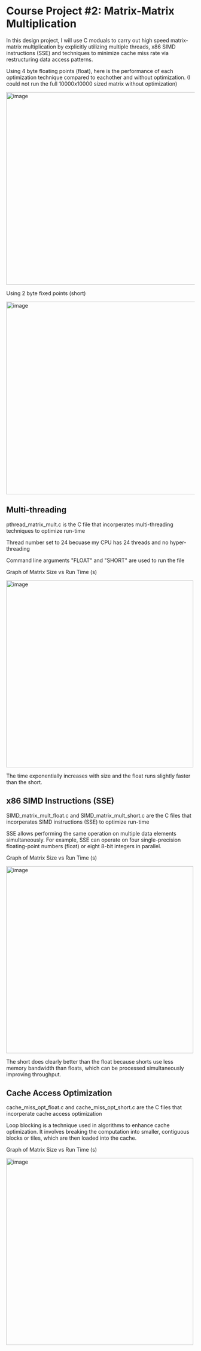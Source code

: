 # Course Project #2: Matrix-Matrix Multiplication

In this design project, I will use C moduals to carry out high speed matrix-matrix multiplication by explicitly utilizing multiple threads, x86 SIMD instructions (SSE) and techniques to minimize cache miss rate via restructuring data access patterns.


Using 4 byte floating points (float), here is the performance of each optimization technique compared to eachother and without optimization. (I could not run the full 10000x10000 sized matrix without optimization)


<img width="515" alt="image" src="https://github.com/rienajahnke1/ECSE4320_Adv_CompSys/assets/57211117/aeeee6fb-f80f-423c-baec-ca56d965ffa7">


Using 2 byte fixed points (short)


<img width="515" alt="image" src="https://github.com/rienajahnke1/ECSE4320_Adv_CompSys/assets/57211117/4ff2050d-1cc1-4128-ace8-abecc94d0497">




## Multi-threading

pthread_matrix_mult.c is the C file that incorperates multi-threading techniques to optimize run-time

Thread number set to 24 becuase my CPU has 24 threads and no hyper-threading

Command line arguments "FLOAT" and "SHORT" are used to run the file

Graph of Matrix Size vs Run Time (s) 


<img width="500" alt="image" src="https://github.com/rienajahnke1/ECSE4320_Adv_CompSys/assets/57211117/eef444d1-c590-4f08-be46-d815400ccbc8">


The time exponentially increases with size and the float runs slightly faster than the short.

## x86 SIMD Instructions (SSE)

SIMD_matrix_mult_float.c and SIMD_matrix_mult_short.c are the C files that incorperates SIMD instructions (SSE) to optimize run-time


SSE allows performing the same operation on multiple data elements simultaneously. For example, SSE can operate on four single-precision floating-point numbers (float) or eight 8-bit integers in parallel.

Graph of Matrix Size vs Run Time (s) 

<img width="500" alt="image" src="https://github.com/rienajahnke1/ECSE4320_Adv_CompSys/assets/57211117/f85be98f-8b26-4ff1-810d-eb51c36260a0">


The short does clearly better than the float because shorts use less memory bandwidth than floats, which can be processed simultaneously improving throughput.

## Cache Access Optimization

cache_miss_opt_float.c and cache_miss_opt_short.c are the C files that incorperate cache access optimization


Loop blocking is a technique used in algorithms to enhance cache optimization. It involves breaking the computation into smaller, contiguous blocks or tiles, which are then loaded into the cache. 

Graph of Matrix Size vs Run Time (s) 


<img width="500" alt="image" src="https://github.com/rienajahnke1/ECSE4320_Adv_CompSys/assets/57211117/60f5f63a-ae3a-4076-9755-42c5111e4f02">
